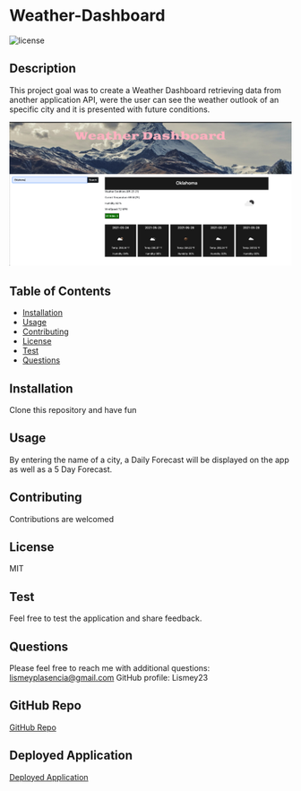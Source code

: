 # Weather-Dashboard

![license](https://img.shields.io/badge/License-MIT-green.svg "License Badge")

## Description
This project goal was to create a Weather Dashboard retrieving data from another application API, were the user can see the weather outlook of an specific city and it is presented with future conditions.

<img src='./assets/weatherDashboard.png'>

## Table of Contents
- [Installation](#Installation)
- [Usage](#Usage) 
- [Contributing](#Contributing)
- [License](#License)
- [Test](#Test)
- [Questions](#Questions)



##  Installation
Clone this repository and have fun

##  Usage
By entering the name of a city, a Daily Forecast will be displayed on the app as well as a 5 Day Forecast.

##  Contributing
Contributions are welcomed

##  License
MIT

## Test
Feel free to test the application and share feedback.

## Questions
Please feel free to reach me with additional questions: lismeyplasencia@gmail.com
GitHub profile: Lismey23

## GitHub Repo
<a href="https://github.com/Lismey23/weather-dashboard">GitHub Repo</a>

## Deployed Application
<a href="https://lismey23.github.io/weather-dashboard/">Deployed Application</a>